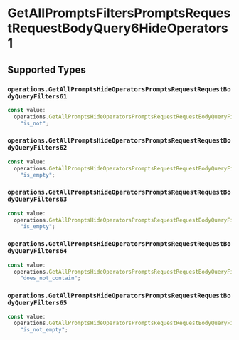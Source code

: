 # GetAllPromptsFiltersPromptsRequestRequestBodyQuery6HideOperators1


## Supported Types

### `operations.GetAllPromptsHideOperatorsPromptsRequestRequestBodyQueryFilters61`

```typescript
const value:
  operations.GetAllPromptsHideOperatorsPromptsRequestRequestBodyQueryFilters61 =
    "is_not";
```

### `operations.GetAllPromptsHideOperatorsPromptsRequestRequestBodyQueryFilters62`

```typescript
const value:
  operations.GetAllPromptsHideOperatorsPromptsRequestRequestBodyQueryFilters62 =
    "is_empty";
```

### `operations.GetAllPromptsHideOperatorsPromptsRequestRequestBodyQueryFilters63`

```typescript
const value:
  operations.GetAllPromptsHideOperatorsPromptsRequestRequestBodyQueryFilters63 =
    "is_empty";
```

### `operations.GetAllPromptsHideOperatorsPromptsRequestRequestBodyQueryFilters64`

```typescript
const value:
  operations.GetAllPromptsHideOperatorsPromptsRequestRequestBodyQueryFilters64 =
    "does_not_contain";
```

### `operations.GetAllPromptsHideOperatorsPromptsRequestRequestBodyQueryFilters65`

```typescript
const value:
  operations.GetAllPromptsHideOperatorsPromptsRequestRequestBodyQueryFilters65 =
    "is_not_empty";
```

